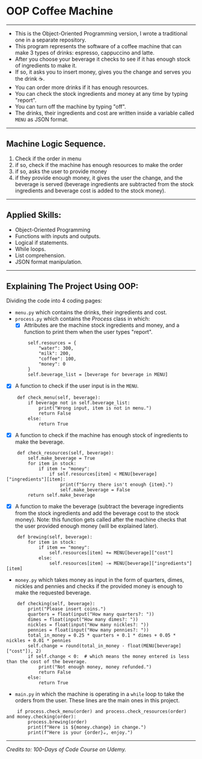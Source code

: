 # OOP Coffee Machine

---

- This is the Object-Oriented Programming version, I wrote a traditional one in a separate repository.
- This program represents the software of a coffee machine that can make 3 types of drinks: espresso, cappuccino and latte.
- After you choose your beverage it checks to see if it has enough stock of ingredients to make it.
- If so, it asks you to insert money, gives you the change and serves you the drink ☕.
- You can order more drinks if it has enough resources.
- You can check the stock ingredients and money at any time by typing "report".
- You can turn off the machine by typing "off".
- The drinks, their ingredients and cost are written inside a variable called `MENU` as JSON format.

---
## Machine Logic Sequence.

1. Check if the order in menu
2. if so, check if the machine has enough resources to make the order
3. if so, asks the user to provide money
4. if they provide enough money, it gives the user the change, and the beverage is served 
(beverage ingredients are subtracted from the stock ingredients and beverage cost is added to the stock money).

---
## Applied Skills:

- Object-Oriented Programming
- Functions with inputs and outputs.
- Logical if statements.
- While loops.
- List comprehension.
- JSON format manipulation.

---

## Explaining The Project Using OOP:
Dividing the code into 4 coding pages:
- `menu.py` which contains the drinks, their ingredients and cost.
- `process.py` which contains the _Process_ class in which:
  -[x] Attributes are the machine stock ingredients and money, and a function to print them when the user types "report".
```
        self.resources = {
            "water": 300,
            "milk": 200,
            "coffee": 100,
            "money": 0
        }
        self.beverage_list = [beverage for beverage in MENU]
```
  -[x] A function to check if the user input is in the `MENU`.
```
    def check_menu(self, beverage):
        if beverage not in self.beverage_list:
            print("Wrong input, item is not in menu.")
            return False
        else:
            return True
```
  -[x] A function to check if the machine has enough stock of ingredients to make the beverage.
```
    def check_resources(self, beverage):
        self.make_beverage = True
        for item in stock:
            if item != "money":
                if self.resources[item] < MENU[beverage]["ingredients"][item]:
                    print(f"Sorry there isn't enough {item}.")
                    self.make_beverage = False
        return self.make_beverage
```
  -[x] A function to make the beverage (subtract the beverage ingredients from the stock ingredients and add the beverage cost to the stock money).
Note: this function gets called after the machine checks that the user provided enough money (will be explained later).
```
    def brewing(self, beverage):
        for item in stock:
            if item == "money":
                self.resources[item] += MENU[beverage]["cost"]
            else:
                self.resources[item] -= MENU[beverage]["ingredients"][item]
```
- `money.py` which takes money as input in the form of quarters, dimes, nickles and pennies and checks if the provided money 
is enough to make the requested beverage.
```
    def checking(self, beverage):
        print("Please insert coins.")
        quarters = float(input("How many quarters?: "))
        dimes = float(input("How many dimes?: "))
        nickles = float(input("How many nickles?: "))
        pennies = float(input("How many pennies?: "))
        total_in_money = 0.25 * quarters + 0.1 * dimes + 0.05 * nickles + 0.01 * pennies
        self.change = round(total_in_money - float(MENU[beverage]["cost"]), 2)
        if self.change < 0:  # which means the money entered is less than the cost of the beverage.
            print("Not enough money, money refunded.")
            return False
        else:
            return True
```
- `main.py` in which the machine is operating in a `while` loop to take the orders from the user. These lines are the main
ones in this project.
```
    if process.check_menu(order) and process.check_resources(order) and money.checking(order):
        process.brewing(order)
        print(f"Here is ${money.change} in change.")
        print(f"Here is your {order}☕, enjoy.")
```

---

_Credits to: 100-Days of Code Course on Udemy._